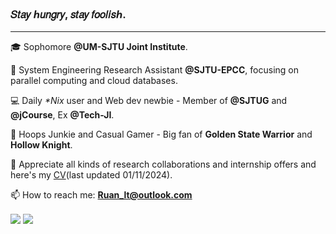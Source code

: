 <!-- ![image](https://github.com/Risc-lt/Risc-lt/blob/main/IMG/Programming.png) -->
<!-- <img width=100% src="https://capsule-render.vercel.app/api?type=waving&color=00bfbf&height=120&section=header"/> -->

<h3> 𝑆𝑡𝑎𝑦 ℎ𝑢𝑛𝑔𝑟𝑦, 𝑠𝑡𝑎𝑦 𝑓𝑜𝑜𝑙𝑖𝑠ℎ. </h3>
<!-- <h4> We are not just highly skilled engineers but, first and foremost, humans.</h4> -->

***

<!--START_SECTION:waka-->

<!--END_SECTION:waka-->

🎓 Sophomore **@UM-SJTU Joint Institute**.

🔭 System Engineering Research Assistant **@SJTU-EPCC**, focusing on parallel computing and cloud databases.

💻 Daily _*Nix_ user and Web dev newbie - Member of **@SJTUG** and **@jCourse**, Ex **@Tech-JI**.

🏀 Hoops Junkie and Casual Gamer - Big fan of **Golden State Warrior** and **Hollow Knight**.

<!-- 🌏 Strictly **organized on a schedule** and pretty annoyed if any sudden interruption. -->

🌹 Appreciate all kinds of research collaborations and internship offers and here's my [CV](https://github.com/Risc-lt/Risc-lt/blob/main/docs/resume-en.pdf)(last updated 01/11/2024).

📫 How to reach me: **Ruan_lt@outlook.com**

<div>
  <img align='center' src="https://git-status.ayaka.space/api?username=Risc-lt&count_private=true&show_icons=true&theme=vue-light&hide_title=true"/>
  <img align='center' src="https://github-readme-stats.vercel.app/api/top-langs/?username=Risc-lt&layout=compact&hide=css,html"/>
</div>

<!--
```text
🕑︎ Time Zone: Asia/Shanghai
```
-->

<!--
**Timeline**


![Lines of Code chart](https://raw.githubusercontent.com/Risc-lt/Risc-lt/main/assets/bar_graph.png)
-->

<!-- **Contribution sheet**

![Risc_lt's github activity graph](https://raw.githubusercontent.com/Risc-lt/Risc-lt/output/github-contribution-grid-snake.svg)
-->

<!--   profile-green-animate -->

<!--![](./profile-3d-contrib/profile-night-rainbow.svg) -->

<!-- <img width=100% src="https://capsule-render.vercel.app/api?type=waving&color=00bfbf&height=120&section=footer"/> -->
